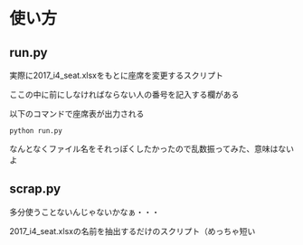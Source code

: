 # 使い方

## run.py

実際に2017_i4_seat.xlsxをもとに座席を変更するスクリプト

ここの中に前にしなければならない人の番号を記入する欄がある

以下のコマンドで座席表が出力される

```shell
python run.py
```

なんとなくファイル名をそれっぽくしたかったので乱数振ってみた、意味はないよ

## scrap.py

多分使うことないんじゃないかなぁ・・・

2017_i4_seat.xlsxの名前を抽出するだけのスクリプト（めっちゃ短い

